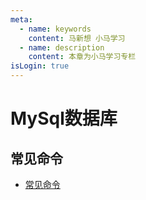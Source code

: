 ```yaml
---
meta:
  - name: keywords
    content: 马新想 小马学习 
  - name: description
    content: 本章为小马学习专栏
isLogin: true
---
```


# MySql数据库


## 常见命令

- [常见命令](/database/mysql/init.html)

